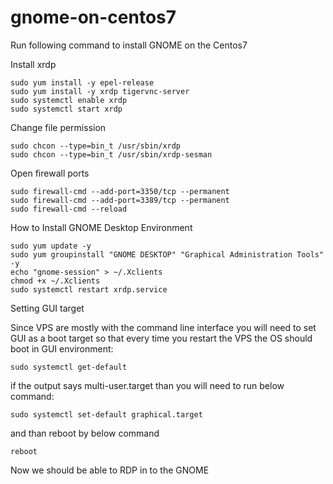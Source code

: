# gnome-on-centos7
 
Run following command to install GNOME on the Centos7

Install xrdp
```
sudo yum install -y epel-release
sudo yum install -y xrdp tigervnc-server
sudo systemctl enable xrdp
sudo systemctl start xrdp
```

Change file permission
```
sudo chcon --type=bin_t /usr/sbin/xrdp
sudo chcon --type=bin_t /usr/sbin/xrdp-sesman
```

Open firewall ports
```
sudo firewall-cmd --add-port=3350/tcp --permanent
sudo firewall-cmd --add-port=3389/tcp --permanent
sudo firewall-cmd --reload
```

How to Install GNOME Desktop Environment
```
sudo yum update -y
sudo yum groupinstall "GNOME DESKTOP" "Graphical Administration Tools" -y
echo "gnome-session" > ~/.Xclients
chmod +x ~/.Xclients
sudo systemctl restart xrdp.service
```

Setting GUI target

Since VPS are mostly with the command line interface you will need to set GUI as a boot target so that every time you restart the VPS the OS should boot in GUI environment:

`sudo systemctl get-default`

if the output says multi-user.target than you will need to run below command:

`sudo systemctl set-default graphical.target`

and than reboot by below command

`reboot`

Now we should be able to RDP in to the GNOME
